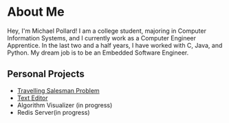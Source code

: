 <h1>About Me</h1>
<p>Hey, I'm Michael Pollard! I am a college student, majoring in Computer Information Systems, and I currently work as a Computer Engineer Apprentice. In the last two and a half years, I have worked with C, Java, and Python. My dream job is to be an Embedded Software Engineer.</p>

<h2>Personal Projects</h2>

<ul>
  <li><a href="https://github.com/michael162188/TSP">Travelling Salesman Problem</a></li>
  <li><a href="https://github.com/michael162188/mp-text">Text Editor</a></li>
  <li>Algorithm Visualizer (in progress)</li>
  <li>Redis Server(in progress)</li>
</ul>
